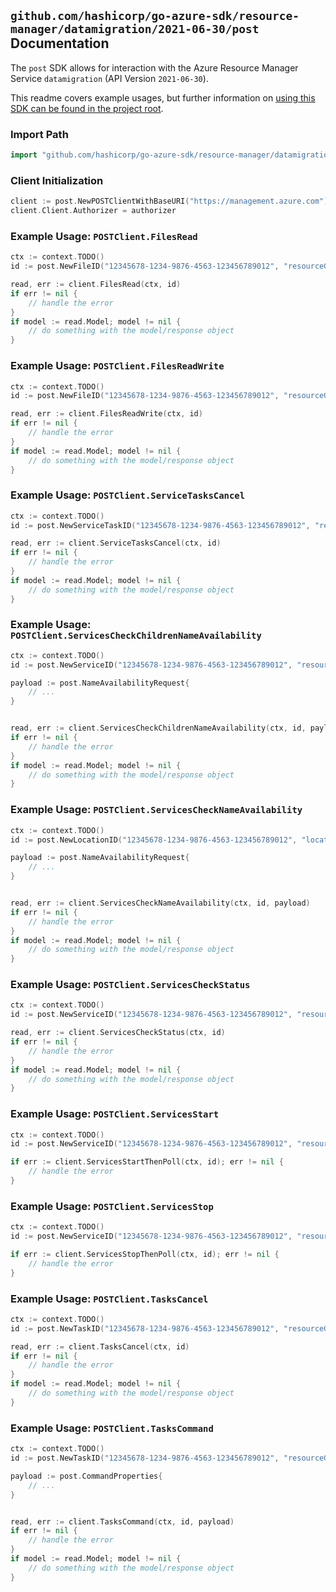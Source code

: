
## `github.com/hashicorp/go-azure-sdk/resource-manager/datamigration/2021-06-30/post` Documentation

The `post` SDK allows for interaction with the Azure Resource Manager Service `datamigration` (API Version `2021-06-30`).

This readme covers example usages, but further information on [using this SDK can be found in the project root](https://github.com/hashicorp/go-azure-sdk/tree/main/docs).

### Import Path

```go
import "github.com/hashicorp/go-azure-sdk/resource-manager/datamigration/2021-06-30/post"
```


### Client Initialization

```go
client := post.NewPOSTClientWithBaseURI("https://management.azure.com")
client.Client.Authorizer = authorizer
```


### Example Usage: `POSTClient.FilesRead`

```go
ctx := context.TODO()
id := post.NewFileID("12345678-1234-9876-4563-123456789012", "resourceGroupValue", "serviceValue", "projectValue", "fileValue")

read, err := client.FilesRead(ctx, id)
if err != nil {
	// handle the error
}
if model := read.Model; model != nil {
	// do something with the model/response object
}
```


### Example Usage: `POSTClient.FilesReadWrite`

```go
ctx := context.TODO()
id := post.NewFileID("12345678-1234-9876-4563-123456789012", "resourceGroupValue", "serviceValue", "projectValue", "fileValue")

read, err := client.FilesReadWrite(ctx, id)
if err != nil {
	// handle the error
}
if model := read.Model; model != nil {
	// do something with the model/response object
}
```


### Example Usage: `POSTClient.ServiceTasksCancel`

```go
ctx := context.TODO()
id := post.NewServiceTaskID("12345678-1234-9876-4563-123456789012", "resourceGroupValue", "serviceValue", "serviceTaskValue")

read, err := client.ServiceTasksCancel(ctx, id)
if err != nil {
	// handle the error
}
if model := read.Model; model != nil {
	// do something with the model/response object
}
```


### Example Usage: `POSTClient.ServicesCheckChildrenNameAvailability`

```go
ctx := context.TODO()
id := post.NewServiceID("12345678-1234-9876-4563-123456789012", "resourceGroupValue", "serviceValue")

payload := post.NameAvailabilityRequest{
	// ...
}


read, err := client.ServicesCheckChildrenNameAvailability(ctx, id, payload)
if err != nil {
	// handle the error
}
if model := read.Model; model != nil {
	// do something with the model/response object
}
```


### Example Usage: `POSTClient.ServicesCheckNameAvailability`

```go
ctx := context.TODO()
id := post.NewLocationID("12345678-1234-9876-4563-123456789012", "locationValue")

payload := post.NameAvailabilityRequest{
	// ...
}


read, err := client.ServicesCheckNameAvailability(ctx, id, payload)
if err != nil {
	// handle the error
}
if model := read.Model; model != nil {
	// do something with the model/response object
}
```


### Example Usage: `POSTClient.ServicesCheckStatus`

```go
ctx := context.TODO()
id := post.NewServiceID("12345678-1234-9876-4563-123456789012", "resourceGroupValue", "serviceValue")

read, err := client.ServicesCheckStatus(ctx, id)
if err != nil {
	// handle the error
}
if model := read.Model; model != nil {
	// do something with the model/response object
}
```


### Example Usage: `POSTClient.ServicesStart`

```go
ctx := context.TODO()
id := post.NewServiceID("12345678-1234-9876-4563-123456789012", "resourceGroupValue", "serviceValue")

if err := client.ServicesStartThenPoll(ctx, id); err != nil {
	// handle the error
}
```


### Example Usage: `POSTClient.ServicesStop`

```go
ctx := context.TODO()
id := post.NewServiceID("12345678-1234-9876-4563-123456789012", "resourceGroupValue", "serviceValue")

if err := client.ServicesStopThenPoll(ctx, id); err != nil {
	// handle the error
}
```


### Example Usage: `POSTClient.TasksCancel`

```go
ctx := context.TODO()
id := post.NewTaskID("12345678-1234-9876-4563-123456789012", "resourceGroupValue", "serviceValue", "projectValue", "taskValue")

read, err := client.TasksCancel(ctx, id)
if err != nil {
	// handle the error
}
if model := read.Model; model != nil {
	// do something with the model/response object
}
```


### Example Usage: `POSTClient.TasksCommand`

```go
ctx := context.TODO()
id := post.NewTaskID("12345678-1234-9876-4563-123456789012", "resourceGroupValue", "serviceValue", "projectValue", "taskValue")

payload := post.CommandProperties{
	// ...
}


read, err := client.TasksCommand(ctx, id, payload)
if err != nil {
	// handle the error
}
if model := read.Model; model != nil {
	// do something with the model/response object
}
```
